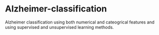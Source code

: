 # Alzheimer-classification
Alzheimer classification using both numerical and cateogrical features and using supervised and unsupervised learning methods.
